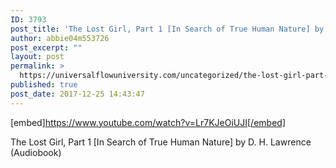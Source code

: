 ```yaml
---
ID: 3793
post_title: 'The Lost Girl, Part 1 [In Search of True Human Nature] by D. H. Lawrence (Audiobook)'
author: abbie04m553726
post_excerpt: ""
layout: post
permalink: >
  https://universalflowuniversity.com/uncategorized/the-lost-girl-part-1-in-search-of-true-human-nature-by-d-h-lawrence-audiobook/
published: true
post_date: 2017-12-25 14:43:47
---
```

[embed]https://www.youtube.com/watch?v=Lr7KJeOiUJI[/embed]<br>
<p>The Lost Girl, Part 1 [In Search of True Human Nature] by D. H. Lawrence (Audiobook)</p>
